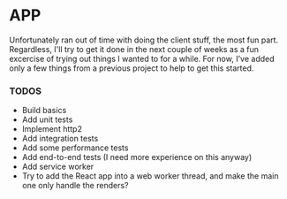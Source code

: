 # APP

Unfortunately ran out of time with doing the client stuff, the most fun part. Regardless, I'll try to get it done in the next couple of weeks as a fun excercise of trying out things I wanted to for a while.
For now, I've added only a few things from a previous project to help to get this started.

### TODOS
  * Build basics
  * Add unit tests
  * Implement http2
  * Add integration tests
  * Add some performance tests
  * Add end-to-end tests (I need more experience on this anyway)
  * Add service worker
  * Try to add the React app into a web worker thread, and make the main one only handle the renders?